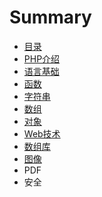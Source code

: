 # Summary

* [目录](README.md)
* [PHP介绍](di_1_zhang_php_jie_shao.md)
* [语言基础](di_2_zhang_yu_yan_ji_chu.md)
* [函数](di_3_zhang_han_shu.md)
* [字符串](di_4_zhang_zi_fu_chuan.md)
* [数组](di_5_zhang_shu_zu.md)
* [对象](di_6_zhang_dui_xiang.md)
* [Web技术](webji_zhu.md)
* [数组库](shu_zu_ku.md)
* [图像](tu_xiang.md)
* PDF
* 安全

